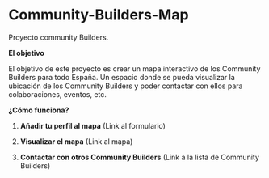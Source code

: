 # Community-Builders-Map

Proyecto community Builders.

**El objetivo**

El objetivo de este proyecto es crear un mapa interactivo de los Community Builders para todo España. Un espacio donde se pueda visualizar la ubicación de los Community Builders y poder contactar con ellos para colaboraciones, eventos, etc.

**¿Cómo funciona?**

1. **Añadir tu perfil al mapa**
   (Link al formulario)

2. **Visualizar el mapa**
   (Link al mapa)

3. **Contactar con otros Community Builders**
   (Link a la lista de Community Builders)
